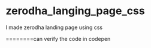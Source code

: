 # zerodha_langing_page_css
I made zerodha landing page using css 



========can verify the code in codepen 


